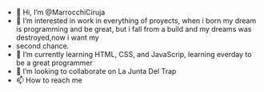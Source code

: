 - 👋 Hi, I’m @MarrocchiCiruja
- 👀 I’m interested in work in everything of proyects, when i born my dream is programming and be great, but i fall from a build and my dreams was destroyed,now i want my 
- second chance.
- 🌱 I’m currently learning HTML, CSS, and JavaScrip, learning everday to be a great programmer
- 💞️ I’m looking to collaborate on La Junta Del Trap
- 📫 How to reach me 

<!---
MarrocchiCiruja/MarrocchiCiruja is a ✨ special ✨ repository because its `README.md` (this file) appears on your GitHub profile.
You can click the Preview link to take a look at your changes.
--->
